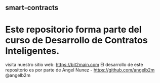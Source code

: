## smart-contracts
# Este repositorio forma parte del curso de Desarrollo de Contratos Inteligentes.
visita nuestro sitio web: https://bit2main.com
El desarrollo de este repositorio es por parte de Angel Nunez - https://github.com/angelb2m @angelb2m
